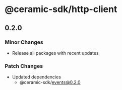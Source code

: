 # @ceramic-sdk/http-client

## 0.2.0

### Minor Changes

- Release all packages with recent updates

### Patch Changes

- Updated dependencies
  - @ceramic-sdk/events@0.2.0
